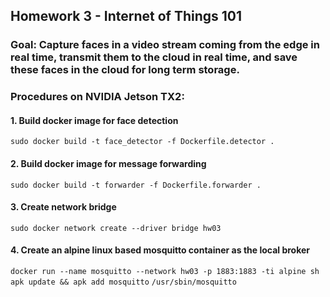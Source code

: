 ## Homework 3 - Internet of Things 101
### Goal: Capture faces in a video stream coming from the edge in real time, transmit them to the cloud in real time, and save these faces in the cloud for long term storage.

### Procedures on NVIDIA Jetson TX2:
#### 1. Build docker image for face detection
```sudo docker build -t face_detector -f Dockerfile.detector .```
#### 2. Build docker image for message forwarding
```sudo docker build -t forwarder -f Dockerfile.forwarder .```
#### 3. Create network bridge
```sudo docker network create --driver bridge hw03```
#### 4. Create an alpine linux based mosquitto container as the local broker
```docker run --name mosquitto --network hw03 -p 1883:1883 -ti alpine sh```
```apk update && apk add mosquitto```
```/usr/sbin/mosquitto```
